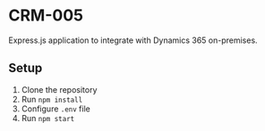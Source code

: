 # CRM-005

Express.js application to integrate with Dynamics 365 on-premises.

## Setup
1. Clone the repository
2. Run `npm install`
3. Configure `.env` file
4. Run `npm start`
